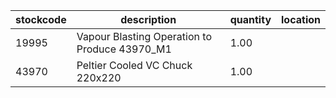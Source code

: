 |stockcode|description|quantity|location|
|---------|-----------|--------|--------|
|19995|Vapour Blasting Operation to Produce 43970_M1|1.00||
|43970|Peltier Cooled VC Chuck 220x220|1.00||
